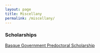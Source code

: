 ```yaml
---
layout: page
title: Miscellany
permalink: /miscellany/
---
```


### Scholarships

[Basque Government Predoctoral Scholarship](https://morelab.deusto.es/news/view/new-predoctoral-grants-for-morelab-members/)
